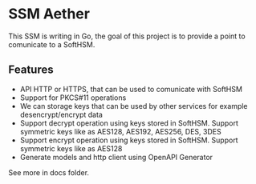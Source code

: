 # SSM Aether

This SSM is writing in Go, the goal of this project is to provide a point to comunicate to a SoftHSM.

## Features

- API HTTP or HTTPS, that can be used to comunicate with SoftHSM
- Support for PKCS#11 operations
- We can storage keys that can be used by other services for example desencrypt/encrypt data
- Support decrypt operation using keys stored in SoftHSM. Support symmetric keys like as AES128, AES192, AES256, DES, 3DES
- Support encrypt operation using keys stored in SoftHSM. Support symmetric keys like as AES128
- Generate models and http client using OpenAPI Generator

See more in docs folder.
